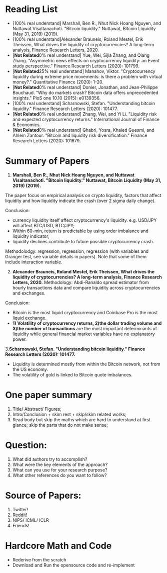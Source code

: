 # Reading List

* [100% real understand] Marshall, Ben R., Nhut Nick Hoang Nguyen, and Nuttawat Visaltanachoti. "Bitcoin liquidity." Nuttawat, Bitcoin Liquidity (May 31, 2019) (2019).
* [100% real understand]Alexander Brauneis, Roland Mestel, Erik Theissen, What drives the liquidity of cryptocurrencies? A long-term analysis, Finance Research Letters, 2020.
* [**Not Related**0% real understand] Yue, Wei, Sijia Zhang, and Qiang Zhang. "Asymmetric news effects on cryptocurrency liquidity: an Event study perspective." Finance Research Letters (2020): 101799.
* [**Not Related**25% real understand] Manahov, Viktor. "Cryptocurrency liquidity during extreme price movements: is there a problem with virtual money?." Quantitative Finance (2020): 1-20.
* [**Not Related**0% real understand] Donier, Jonathan, and Jean-Philippe Bouchaud. "Why do markets crash? Bitcoin data offers unprecedented insights." PloS one 10.10 (2015): e0139356.
* [100% real understand] Scharnowski, Stefan. "Understanding bitcoin liquidity." Finance Research Letters (2020): 101477.
* [**Not Related**0% real understand] Zhang, Wei, and Yi Li. "Liquidity risk and expected cryptocurrency returns." International Journal of Finance & Economics.
* [**Not Related**0% real understand] Ghabri, Yosra, Khaled Guesmi, and Ahlem Zantour. "Bitcoin and liquidity risk diversification." Finance Research Letters (2020): 101679.

# Summary of Papers
1. **Marshall, Ben R., Nhut Nick Hoang Nguyen, and Nuttawat Visaltanachoti. "Bitcoin liquidity." Nuttawat, Bitcoin Liquidity (May 31, 2019) (2019).**

The paper focus on empirical analysis on crypto liquidity, factors that affect liquidity and how liquidity indicate the crash (over 2 sigma daily change). 

Conclusion: 
* currency liquidity itself affect cryptocurrency's liquidity. e.g. USD/JPY will affect BTC/USD, BTC/JPY;
* Within 60-min, return is predictable by using order imbalance and liquidity indicator;
* liquidity declines contribute to future possible cryptocurrency crash.

Methodolodgy:
regression, regression, regression (with variables and Granger test, see variable details in papers). Note that some of them include interaction variable.

2. **Alexander Brauneis, Roland Mestel, Erik Theissen, What drives the liquidity of cryptocurrencies? A long-term analysis, Finance Research Letters, 2020.**
Methodology:
Abdi-Ranaldo spread estimator from hourly transactions data and compare liquidity across cryptocurrencies and exchanges. 

Conclusion: 
* Bitcoin is the most liquid cryptocurrency and Coinbase Pro is the most liquid exchange.
* **1) Volatility of cryptocurrency returns, 2)the dollar trading volume and 3)the number of transactions** are the most important determinants of liquidity while general financial market variables have no explanatory power.

3.**Scharnowski, Stefan. "Understanding bitcoin liquidity." Finance Research Letters (2020): 101477.** 
* Liquidity is determined mostly from within the Bitcoin network, not from the US economy.
* The volatility of gold is linked to Bitcoin quote imbalances.

# One paper summary
1. Title/ Abstract/ Figures;
2. Intro/Conclusion + skim rest + skip/skim related works;
3. Read body but skip the maths which are hard to understand at first glance; skip the parts that do not make sense;

# Question:
1. What did authors try to accomplish?
2. What were the key elements of the approach?
3. What can you use for your research purpose?
4. What other references do you want to follow?

# Source of Papers:
1. Twitter!
2. Reddit!
3. NIPS/ ICML/ ICLR
4. Friends!

# Hardcore Math and Code
- Rederive from the scratch
- Download and Run the opensource code and re-implement
